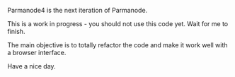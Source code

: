 Parmanode4 is the next iteration of Parmanode.

This is a work in progress - you should not use this code yet. Wait for me to finish.

The main objective is to totally refactor the code and make it work well with a 
browser interface.

Have a nice day.